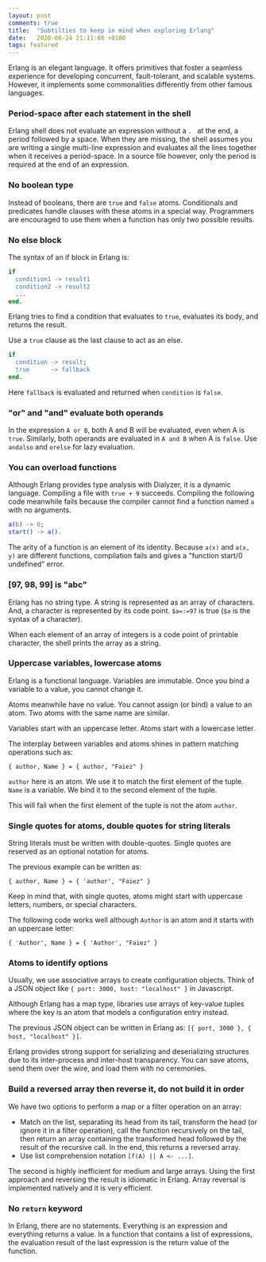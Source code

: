```yaml
---
layout: post
comments: true
title:  "Subtilties to keep in mind when exploring Erlang"
date:   2020-08-24 21:11:00 +0100
tags: featured
---
```


Erlang is an elegant language. It offers primitives that foster a seamless experience
for developing concurrent, fault-tolerant, and scalable systems.
However, it implements some commonalities differently from other famous languages.

### Period-space after each statement in the shell
Erlang shell does not evaluate an expression without a `. ` at the end,
a period followed by a space.
When they are missing, the shell assumes you are writing a single multi-line expression
and evaluates all the lines together when it receives a period-space.
In a source file however, only the period is required at the end of an expression.

### No boolean type
Instead of booleans, there are `true` and `false` atoms.
Conditionals and predicates handle clauses with these atoms in a special way.
Programmers are encouraged to use them when a function has only two possible results.

### No else block
The syntax of an if block in Erlang is:
```erlang
if
  condition1 -> result1
  condition2 -> result2
  ...
end. 
```
Erlang tries to find a condition that evaluates to `true`, evaluates its body,
and returns the result.

Use a `true` clause as the last clause to act as an else.
```erlang
if
  condition -> result;
  true      -> fallback
end. 
```
Here `fallback` is evaluated and returned when `condition` is `false`.

### "or" and "and" evaluate both operands
In the expression `A or B`, both A and B will be evaluated, even when A is `true`.
Similarly, both operands are evaluated in `A and B` when A is `false`.
Use `andalso` and `orelse` for lazy evaluation.

### You can overload functions
Although Erlang provides type analysis with Dialyzer, it is a dynamic language.
Compiling a file with `true + 9` succeeds.
Compiling the following code meanwhile fails because the compiler cannot find
a function named `a` with no arguments.
```erlang
a(b) -> 0;
start() -> a(). 
```
The arity of a function is an element of its identity.
Because `a(x)` and `a(x, y)` are different functions,
compilation fails and gives a "function start/0 undefined" error.

### [97, 98, 99] is "abc"
Erlang has no string type. A string is represented as an array of characters.
And, a character is represented by its code point.
`$a=:=97` is true (`$a` is the syntax of a character).

When each element of an array of integers is a code point of printable character,
the shell prints the array as a string.

### Uppercase variables, lowercase atoms
Erlang is a functional language. Variables are immutable.
Once you bind a variable to a value, you cannot change it.

Atoms meanwhile have no value.
You cannot assign (or bind) a value to an atom.
Two atoms with the same name are similar.

Variables start with an uppercase letter.
Atoms start with a lowercase letter.

The interplay between variables and atoms shines in pattern matching operations such as:
```
{ author, Name } = { author, "Faiez" }
```

`author` here is an atom. We use it to match the first element of the tuple.
`Name` is a variable. We bind it to the second element of the tuple.

This will fail when the first element of the tuple is not the atom `author`.

### Single quotes for atoms, double quotes for string literals
String literals must be written with double-quotes.
Single quotes are reserved as an optional notation for atoms.

The previous example can be written as:
```
{ author, Name } = { 'author', "Faiez" }
```

Keep in mind that, with single quotes, atoms might start with uppercase letters,
numbers, or special characters.

The following code works well although `Author` is an atom and it starts with an uppercase letter:
```
{ 'Author', Name } = { 'Author', "Faiez" }
```

### Atoms to identify options
Usually, we use associative arrays to create configuration objects.
Think of a JSON object like `{ port: 3000, host: "localhost" }` in Javascript.

Although Erlang has a map type, libraries use arrays of key-value tuples
where the key is an atom that models a configuration entry instead.

The previous JSON object can be written in Erlang as:
`[{ port, 3000 }, { host, "localhost" }]`.

Erlang provides strong support for serializing and deserializing structures due to its
inter-process and inter-host transparency.
You can save atoms, send them over the wire, and load them with no ceremonies.

### Build a reversed array then reverse it, do not build it in order
We have two options to perform a map or a filter operation on an array:
  * Match on the list, separating its head from its tail,
    transform the head (or ignore it in a filter operation),
    call the function recursively on the tail,
    then return an array containing the transformed head followed by the result
    of the recursive call.
    In the end, this returns a reversed array.
  * Use list comprehension notation `[f(A) || A <- ...]`.

The second is highly inefficient for medium and large arrays.
Using the first approach and reversing the result is idiomatic in Erlang.
Array reversal is implemented natively and it is very efficient.

### No `return` keyword
In Erlang, there are no statements. Everything is an expression and everything
returns a value.
In a function that contains a list of expressions, the evaluation result of
the last expression is the return value of the function.
